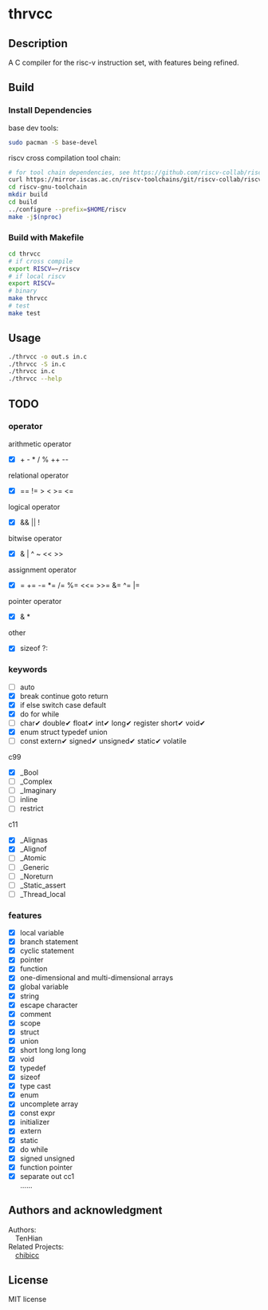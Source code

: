 # thrvcc

## Description

A C compiler for the risc-v instruction set, with features being refined.

## Build

### Install Dependencies

base dev tools:

```bash
sudo pacman -S base-devel
```

riscv cross compilation tool chain:

```bash
# for tool chain dependencies, see https://github.com/riscv-collab/riscv-gnu-toolchain#prerequisites
curl https://mirror.iscas.ac.cn/riscv-toolchains/git/riscv-collab/riscv-gnu-toolchain.sh | bash
cd riscv-gnu-toolchain
mkdir build
cd build
../configure --prefix=$HOME/riscv
make -j$(nproc)
```

### Build with Makefile

```bash
cd thrvcc
# if cross compile
export RISCV=~/riscv
# if local riscv
export RISCV=
# binary
make thrvcc
# test
make test
```

## Usage

```bash
./thrvcc -o out.s in.c
./thrvcc -S in.c
./thrvcc in.c
./thrvcc --help
```

## TODO

### operator

arithmetic operator  

- [x] \+ - * / % ++ --  

relational operator

- [x] == != > < >= <=

logical operator

- [x] && || !

bitwise operator

- [x] & | ^ ~ << >>

assignment operator

- [x] = += -= *= /= %= <<= >>= &= ^= |=

pointer operator

- [x] & *

other

- [x] sizeof ?:

### keywords

- [ ] auto
- [x] break continue goto return
- [x] if else switch case default
- [x] do for while
- [ ] char✔ double✔ float✔ int✔ long✔ register short✔ void✔
- [x] enum struct typedef union
- [ ] const extern✔ signed✔ unsigned✔ static✔ volatile

c99

- [x] _Bool
- [ ] _Complex
- [ ] _Imaginary
- [ ] inline
- [ ] restrict

c11

- [x] _Alignas
- [x] _Alignof
- [ ] _Atomic
- [ ] _Generic
- [ ] _Noreturn
- [ ] _Static_assert
- [ ] _Thread_local

### features

- [x] local variable
- [x] branch statement
- [x] cyclic statement
- [x] pointer
- [x] function
- [x] one-dimensional and multi-dimensional arrays
- [x] global variable
- [x] string
- [x] escape character
- [x] comment
- [x] scope
- [x] struct
- [x] union
- [x] short long   long long
- [x] void
- [x] typedef
- [x] sizeof
- [x] type cast
- [x] enum
- [x] uncomplete array
- [x] const expr
- [x] initializer
- [x] extern
- [x] static
- [x] do while
- [x] signed unsigned
- [x] function pointer
- [x] separate out cc1  
  ......

## Authors and acknowledgment

Authors:  
&ensp;&ensp;TenHian  
Related Projects:  
&ensp;&ensp;[chibicc](https://github.com/rui314/chibicc) 

## License

MIT license